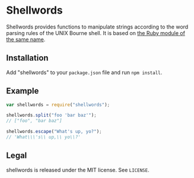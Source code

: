 # Shellwords

Shellwords provides functions to manipulate strings according to the word parsing rules of the UNIX Bourne shell. It is based on [the Ruby module of the same name](http://www.ruby-doc.org/stdlib-1.9.3/libdoc/shellwords/rdoc/Shellwords.html).

## Installation

Add "shellwords" to your `package.json` file and run `npm install`.

## Example

``` javascript
var shellwords = require("shellwords");

shellwords.split("foo 'bar baz'");
// ["foo", "bar baz"]

shellwords.escape("What's up, yo?");
// 'What\\\'s\\ up,\\ yo\\?'
```
## Legal

shellwords is released under the MIT license. See `LICENSE`.
